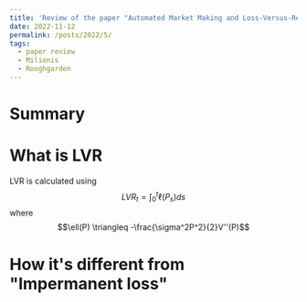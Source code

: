 ```yaml
---
title: 'Review of the paper "Automated Market Making and Loss-Versus-Rebalancing"'
date: 2022-11-12
permalink: /posts/2022/5/
tags:
  - paper review
  - Milionis
  - Roughgarden
---
```


# Summary

# What is LVR

LVR is calculated using
$$LVR_t = \int_0^t \ell(P_s)ds$$
where 
$$\ell(P) \triangleq -\frac{\sigma^2P^2}{2}V''(P)$$

# How it's different from "Impermanent loss"


# 




